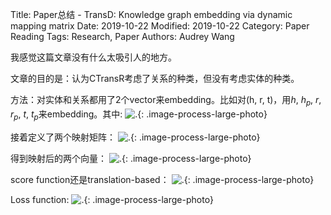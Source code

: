 Title: Paper总结 - TransD: Knowledge graph embedding via dynamic mapping matrix
Date: 2019-10-22
Modified: 2019-10-22
Category: Paper Reading
Tags: Research, Paper
Authors: Audrey Wang

我感觉这篇文章没有什么太吸引人的地方。

文章的目的是：认为CTransR考虑了关系的种类，但没有考虑实体的种类。

方法：对实体和关系都用了2个vector来embedding。比如对(h, r, t)，用$h$, $h_p$, $r$, $r_p$, $t$, $t_p$来embedding。其中:
![.]({static}/pictures/9.png){: .image-process-large-photo}

接着定义了两个映射矩阵：
![.]({static}/pictures/10.png){: .image-process-large-photo}

得到映射后的两个向量：
![.]({static}/pictures/11.png){: .image-process-large-photo}

score function还是translation-based：
![.]({static}/pictures/12.png){: .image-process-large-photo}

Loss function:
![.]({static}/pictures/13.png){: .image-process-large-photo}